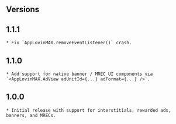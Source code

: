 ## Versions

## 1.1.1
    * Fix `AppLovinMAX.removeEventListener()` crash.
## 1.1.0
    * Add support for native banner / MREC UI components via `<AppLovinMAX.AdView adUnitId={...} adFormat={...} />`.

## 1.0.0
    * Initial release with support for interstitials, rewarded ads, banners, and MRECs.
